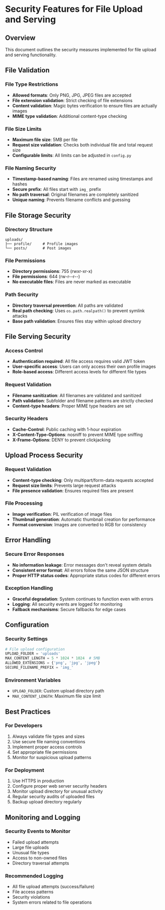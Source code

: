 # Security Features for File Upload and Serving

## Overview
This document outlines the security measures implemented for file upload and serving functionality.

## File Validation

### File Type Restrictions
- **Allowed formats**: Only PNG, JPG, JPEG files are accepted
- **File extension validation**: Strict checking of file extensions
- **Content validation**: Magic bytes verification to ensure files are actually images
- **MIME type validation**: Additional content-type checking

### File Size Limits
- **Maximum file size**: 5MB per file
- **Request size validation**: Checks both individual file and total request size
- **Configurable limits**: All limits can be adjusted in `config.py`

### File Naming Security
- **Timestamp-based naming**: Files are renamed using timestamps and hashes
- **Secure prefix**: All files start with `img_` prefix
- **No path traversal**: Original filenames are completely sanitized
- **Unique naming**: Prevents filename conflicts and guessing

## File Storage Security

### Directory Structure
```
uploads/
├── profile/     # Profile images
└── posts/       # Post images
```

### File Permissions
- **Directory permissions**: 755 (rwxr-xr-x)
- **File permissions**: 644 (rw-r--r--)
- **No executable files**: Files are never marked as executable

### Path Security
- **Directory traversal prevention**: All paths are validated
- **Real path checking**: Uses `os.path.realpath()` to prevent symlink attacks
- **Base path validation**: Ensures files stay within upload directory

## File Serving Security

### Access Control
- **Authentication required**: All file access requires valid JWT token
- **User-specific access**: Users can only access their own profile images
- **Role-based access**: Different access levels for different file types

### Request Validation
- **Filename sanitization**: All filenames are validated and sanitized
- **Path validation**: Subfolder and filename patterns are strictly checked
- **Content-type headers**: Proper MIME type headers are set

### Security Headers
- **Cache-Control**: Public caching with 1-hour expiration
- **X-Content-Type-Options**: nosniff to prevent MIME type sniffing
- **X-Frame-Options**: DENY to prevent clickjacking

## Upload Process Security

### Request Validation
- **Content-type checking**: Only multipart/form-data requests accepted
- **Request size limits**: Prevents large request attacks
- **File presence validation**: Ensures required files are present

### File Processing
- **Image verification**: PIL verification of image files
- **Thumbnail generation**: Automatic thumbnail creation for performance
- **Format conversion**: Images are converted to RGB for consistency

## Error Handling

### Secure Error Responses
- **No information leakage**: Error messages don't reveal system details
- **Consistent error format**: All errors follow the same JSON structure
- **Proper HTTP status codes**: Appropriate status codes for different errors

### Exception Handling
- **Graceful degradation**: System continues to function even with errors
- **Logging**: All security events are logged for monitoring
- **Fallback mechanisms**: Secure fallbacks for edge cases

## Configuration

### Security Settings
```python
# File upload configuration
UPLOAD_FOLDER = 'uploads'
MAX_CONTENT_LENGTH = 5 * 1024 * 1024  # 5MB
ALLOWED_EXTENSIONS = {'png', 'jpg', 'jpeg'}
SECURE_FILENAME_PREFIX = 'img_'
```

### Environment Variables
- `UPLOAD_FOLDER`: Custom upload directory path
- `MAX_CONTENT_LENGTH`: Maximum file size limit

## Best Practices

### For Developers
1. Always validate file types and sizes
2. Use secure file naming conventions
3. Implement proper access controls
4. Set appropriate file permissions
5. Monitor for suspicious upload patterns

### For Deployment
1. Use HTTPS in production
2. Configure proper web server security headers
3. Monitor upload directory for unusual activity
4. Regular security audits of uploaded files
5. Backup upload directory regularly

## Monitoring and Logging

### Security Events to Monitor
- Failed upload attempts
- Large file uploads
- Unusual file types
- Access to non-owned files
- Directory traversal attempts

### Recommended Logging
- All file upload attempts (success/failure)
- File access patterns
- Security violations
- System errors related to file operations 